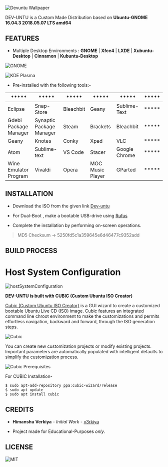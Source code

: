 ![Devuntu Wallpaper](https://github.com/v3rkiya/Dev-untu/blob/master/images/Devuntu.jpg)

DEV-UNTU is a Custom Made Distribution based on **Ubuntu-GNOME 16.04.3 2018.05.07 LTS amd64** 

## FEATURES

 - Multiple Desktop Environments : **GNOME** | **Xfce4** | **LXDE** | **Xubuntu-Desktop** | **Cinnamon** | **Kubuntu-Desktop**
 
 ![GNOME](https://github.com/v3rkiya/Dev-untu/blob/master/images/GNOME.png)
 
 ![KDE Plasma](https://github.com/v3rkiya/Dev-untu/blob/master/images/KDE%20Plasma.png)

 - Pre-installed with the following tools:-

|***** |*****  |*****  |*****  |*****  |*****  |
|--|--|--|--|--|--|
|Eclipse  |Snap-Store  |Bleachbit|Geany|Sublime-Text|***** 
|Gdebi Package Manager|Synaptic Package Manager|Steam|Brackets|Bleachbit|***** 
|Geany|Knotes|Conky|Xpad|VLC|***** 
|Atom|Sublime-text|VS Code|Stacer|Google Chrome|***** 
|Wine Emulator Program|Vivaldi|Opera|MOC Music Player|GParted|***** 


## INSTALLATION

 - Download the ISO from the given link [Dev-untu](https://drive.google.com/file/d/1NG8oI4J7oDSYsm51qqj6xCS_Vo9IRrwW/view?usp=sharing)
 
 - For Dual-Boot  , make a bootable USB-drive using [Rufus](https://rufus.ie/)
 
 - Complete the installation by performing on-screen operations.
 

> MD5 Checksum -> 5250fd5c1a359645e6d46477c9352add

## BUILD PROCESS

# Host System Configuration

![hostSystemConfiguration](https://github.com/v3rkiya/Dev-untu/blob/master/images/hostSystemConfiguration.png)

**DEV-UNTU is built with CUBIC (Custom Ubuntu ISO Creator)**

[Cubic (Custom Ubuntu ISO Creator)](https://launchpad.net/cubic)  is a GUI wizard to create a customized bootable Ubuntu Live CD (ISO) image. Cubic features an integrated command line chroot environment to make the customizations and permits effortless navigation, backward and forward, through the ISO generation steps.

![Cubic](https://github.com/v3rkiya/Dev-untu/blob/master/images/cubic.png)

You can create new customization projects or modify existing projects. Important parameters are automatically populated with intelligent defaults to simplify the customization process.

![Cubic Prerequisites](https://github.com/v3rkiya/Dev-untu/blob/master/images/cubic%20prerequisites.png)

For CUBIC Installation-

    $ sudo apt-add-repository ppa:cubic-wizard/release
    $ sudo apt update
    $ sudo apt install cubic

## CREDITS

* **Himanshu Verkiya** - _Initial Work_ - [v3rkiya ](https://github.com/v3rkiya)

* Project made for Educational-Purposes _only_.

## LICENSE
![MIT](https://img.shields.io/github/license/verkiya/Dev-untu.svg?style=plastic)



